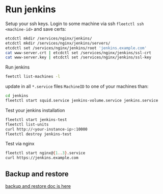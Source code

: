 # Run jenkins

Setup your ssh keys.
Login to some machine via ssh `fleetctl ssh <machine-id>` and save certs:

```bash
etcdctl mkdir /services/nginx/jenkins/
etcdctl mkdir /services/nginx/jenkins/servers/
etcdctl set /services/nginx/jenkins/root 'jenkins.example.com'
cat www-server.crt | etcdctl set /services/nginx/jenkins/ssl-crt
cat www-server.key | etcdctl set /services/nginx/jenkins/ssl-key
```

Run jenkins

```bash
feetctl list-machines -l
```

update in all `*.service` files `MachineID` to one of your machines than:

```bash
cd jenkins 
fleetctl start squid.service jenkins-volume.service jenkins.service
```

Test your jenkins installation

```bash
fleetctl start jenkins-test
fleetctl list-units
curl http://<your-instance-ip>:10000
fleetctl destroy jenkins-test
```

Test via nginx

```bash
fleetctl start nginx@{1..3}.service
curl https://jenkins.example.com
```

## Backup and restore
[backup and restore doc is here](doc-backup.md)